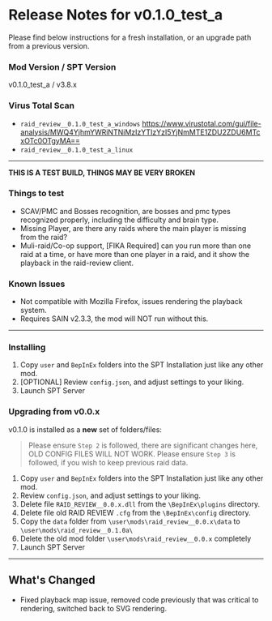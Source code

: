# Release Notes for v0.1.0_test_a

Please find below instructions for a fresh installation, or an upgrade path from a previous version.

### Mod Version / SPT Version
v0.1.0_test_a / v3.8.x

### Virus Total Scan
- `raid_review__0.1.0_test_a_windows` https://www.virustotal.com/gui/file-analysis/MWQ4YjhmYWRiNTNiMzIzYTIzYzI5YjNmMTE1ZDU2ZDU6MTcxOTc0OTgyMA==
- `raid_review__0.1.0_test_a_linux` 

---

**THIS IS A TEST BUILD, THINGS MAY BE VERY BROKEN**

### Things to test
- SCAV/PMC and Bosses recognition, are bosses and pmc types recognized properly, including the difficulty and brain type.
- Missing Player, are there any raids where the main player is missing from the raid?
- Muli-raid/Co-op support, [FIKA Required] can you run more than one raid at a time, or have more than one player in a raid, and it show the playback in the raid-review client.

### Known Issues
- Not compatible with Mozilla Firefox, issues rendering the playback system.
- Requires SAIN v2.3.3, the mod will NOT run without this.
---
### Installing

1. Copy `user` and `BepInEx` folders into the SPT Installation just like any other mod.
2. [OPTIONAL] Review `config.json`, and adjust settings to your liking.  
3. Launch SPT Server

### Upgrading from v0.0.x

v0.1.0 is installed as a **new** set of folders/files:

> Please ensure `Step 2` is followed, there are significant changes here, OLD CONFIG FILES WILL NOT WORK.
> Please ensure `Step 3` is followed, if you wish to keep previous raid data.

1. Copy `user` and `BepInEx` folders into the SPT Installation just like any other mod.
2. Review `config.json`, and adjust settings to your liking.  
3. Delete file `RAID_REVIEW__0.0.x.dll` from the `\BepInEx\plugins` directory.
4. Delete file old RAID REVIEW `.cfg` from the `\BepInEx\config` directory.
5. Copy the `data` folder from `\user\mods\raid_review__0.0.x\data` to `\user\mods\raid_review__0.1.0a\`
6. Delete the old mod folder `\user\mods\raid_review__0.0.x` completely
7. Launch SPT Server

---

## What's Changed
- Fixed playback map issue, removed code previously that was critical to rendering, switched back to SVG rendering.